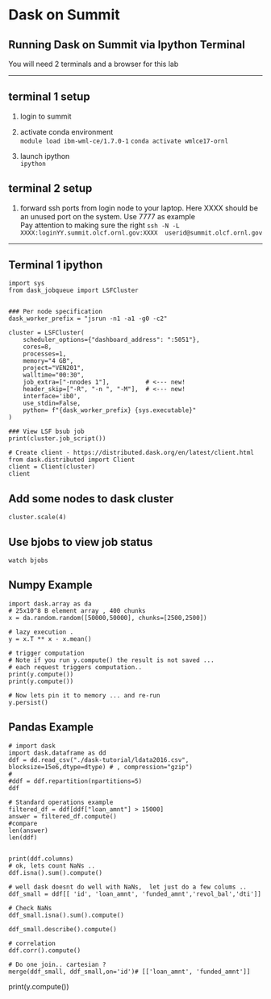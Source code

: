 # Dask on Summit


## Running Dask on Summit via Ipython Terminal
You will need 2 terminals and a browser for this lab
___
## terminal 1 setup
1. login to summit
2. activate conda environment<br> 
`module load ibm-wml-ce/1.7.0-1`
`conda activate wmlce17-ornl`

3. launch ipython <br>
`ipython`


## terminal 2 setup
1. forward ssh ports from login node to your laptop.  Here XXXX should be an unused port on the system.  Use 7777 as example<br> Pay attention to making sure the right 
`ssh -N -L XXXX:loginYY.summit.olcf.ornl.gov:XXXX  userid@summit.olcf.ornl.gov`<br>

----
## Terminal 1 ipython

```
import sys
from dask_jobqueue import LSFCluster


### Per node specification
dask_worker_prefix = "jsrun -n1 -a1 -g0 -c2"

cluster = LSFCluster(
    scheduler_options={"dashboard_address": ":5051"},
    cores=8,
    processes=1,     
    memory="4 GB",
    project="VEN201",
    walltime="00:30",
    job_extra=["-nnodes 1"],          # <--- new!
    header_skip=["-R", "-n ", "-M"],  # <--- new!
    interface='ib0',
    use_stdin=False,
    python= f"{dask_worker_prefix} {sys.executable}"
)

### View LSF bsub job
print(cluster.job_script())

# Create client - https://distributed.dask.org/en/latest/client.html
from dask.distributed import Client
client = Client(cluster)
client
```
## Add some nodes to dask cluster
`cluster.scale(4)`

## Use bjobs to view job status
`watch bjobs`


## Numpy Example
```
import dask.array as da
# 25x10^8 B element array , 400 chunks
x = da.random.random([50000,50000], chunks=[2500,2500])

# lazy execution .
y = x.T ** x - x.mean()

# trigger computation
# Note if you run y.compute() the result is not saved ... 
# each request triggers computation..
print(y.compute())
print(y.compute())

# Now lets pin it to memory ... and re-run
y.persist()
```

## Pandas Example
```
# import dask
import dask.dataframe as dd
ddf = dd.read_csv("./dask-tutorial/ldata2016.csv", blocksize=15e6,dtype=dtype) # , compression="gzip")
#
#ddf = ddf.repartition(npartitions=5)
ddf

# Standard operations example
filtered_df = ddf[ddf["loan_amnt"] > 15000]
answer = filtered_df.compute()
#compare 
len(answer)
len(ddf)


print(ddf.columns)
# ok, lets count NaNs ..
ddf.isna().sum().compute()

# well dask doesnt do well with NaNs,  let just do a few colums ..
ddf_small = ddf[[ 'id', 'loan_amnt', 'funded_amnt','revol_bal','dti']]

# Check NaNs 
ddf_small.isna().sum().compute()

ddf_small.describe().compute()

# correlation
ddf.corr().compute()

# Do one join.. cartesian ?
merge(ddf_small, ddf_small,on='id')# [['loan_amnt', 'funded_amnt']]
```



print(y.compute())



